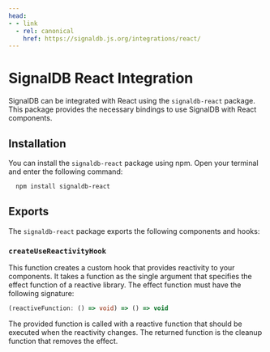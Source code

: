 ```yaml
---
head:
- - link
  - rel: canonical
    href: https://signaldb.js.org/integrations/react/
---
```

# SignalDB React Integration

SignalDB can be integrated with React using the `signaldb-react` package. This package provides the necessary bindings to use SignalDB with React components.

## Installation

You can install the `signaldb-react` package using npm. Open your terminal and enter the following command:

```bash
  npm install signaldb-react
```

## Exports

The `signaldb-react` package exports the following components and hooks:

### `createUseReactivityHook`

This function creates a custom hook that provides reactivity to your components. It takes a function as the single argument that specifies the effect function of a reactive library.
The effect function must have the following signature:

```ts
(reactiveFunction: () => void) => () => void
```

The provided function is called with a reactive function that should be executed when the reactivity changes. The returned function is the cleanup function that removes the effect.
